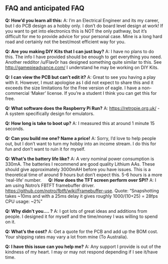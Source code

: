 ## FAQ and anticipated FAQ


**Q: How’d you learn all this:**
A: I’m an Electrical Engineer and its my career, but I do PCB design as a hobby only. I don’t do board level design at work!
If you want to get into electronics this is NOT the only pathway, but it’s difficult for me to provide advice for your personal case. Mine is a long hard road and certainly not the best/most efficient way for you.

**Q: Are you making DIY Kits that I can just buy?**
A: I have no plans to do this. The info I have provided should be enough to get everything you need. Another redditor /u/Flav0r has designed something quite similar to this. See http://gamepieadvance.com/ I understand he may be working on DIY Kits.

**Q: I can view the PCB but can’t edit it?**
A: Great to see you having a play with it. However, I must apologise as I did not expect to share this and it exceeds the size limitations for the Free version of eagle. I have a non-commercial ‘Maker’ license. If you’re a student I think you can get this for free.

**Q: What software does the Raspberry Pi Run?**
A: https://retropie.org.uk/ - A system specifically design for emulators.

**Q: How long is take to boot up?**
A: I measured this at around 1 minute 15 seconds.

**Q: Can you build me one? Name a price!**
A: Sorry, I’d love to help people out, but I don’t want to turn my hobby into an income stream. I do this for fun and don’t want to ruin it for myself.

**Q: What’s the battery life like?**
A: A very nominal power consumption is 330mA. The batteries I recommend are good quality Lithium AAs. These should give approximately 3000mAH before you have issues. This is a theoretical time of around 9 hours but don’t expect this. 5-6 hours is a more ‘real-life’ number.
 
**Q: How does the TFT screen perform over SPI?**
A: I am using Notro’s FBTFT framebuffer driver. https://github.com/notro/fbtft/wiki/Framebuffer-use. Quote: “Snapshotting takes ~10ms and with a 25ms delay it gives roughly 1000/(10+25) = 28fps CPU usage: ~2%”

**Q: Why didn’t you…. <insert feature here>?**
A: I got lots of great ideas and additions from people. I designed it for myself and the time/money I was willing to spend on it.

**Q: What’s the cost?**
A: Get a quote for the PCB and add up the BOM cost. Your shipping rates may vary a lot from mine (To Australia).

**Q: I have this issue can you help me?**
A: Any support I provide is out of the kindness of my heart. I may or may not respond depending if I see it/have time.
